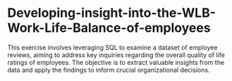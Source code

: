 # Developing-insight-into-the-WLB-Work-Life-Balance-of-employees
This exercise involves leveraging SQL to examine a dataset of employee reviews, aiming to address key inquiries regarding the overall quality of life ratings of employees. The objective is to extract valuable insights from the data and apply the findings to inform crucial organizational decisions.
